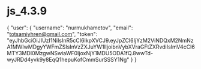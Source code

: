 # js_4.3.9

{
    "user": {
        "username": "nurmukhametov",
        "email": "totsamiyhren@gmail.com",
        "token": "eyJhbGciOiJIUzI1NiIsInR5cCI6IkpXVCJ9.eyJpZCI6IjYzM2ViNDQxM2NmNzA1MWIwMDgyYWFmZSIsInVzZXJuYW1lIjoibnVybXVraGFtZXRvdiIsImV4cCI6MTY3MDI0MzgwNSwiaWF0IjoxNjY1MDU5ODA1fQ.8wwTd-wyJRDd4yvk9y8EqQ1hepuKofCmmSurSSSY1Ng"
    }
}
